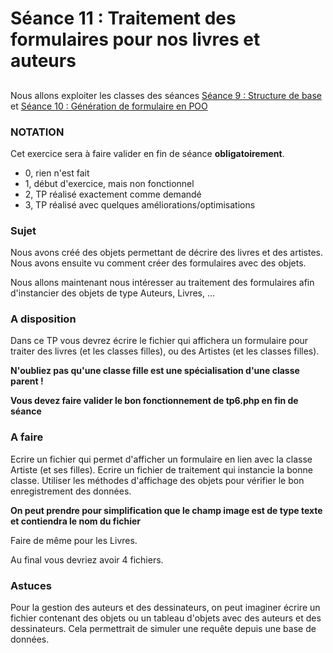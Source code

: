 # Séance 11 : Traitement des formulaires pour nos livres et auteurs

## 

Nous allons exploiter les classes des séances [Séance 9 : Structure de base](seance-9.md)  et [Séance 10 : Génération de formulaire en POO](seance-10.md)

### NOTATION

Cet exercice sera à faire valider en fin de séance **obligatoirement**.

* 0, rien n'est fait
* 1, début d'exercice, mais non fonctionnel
* 2, TP réalisé exactement comme demandé
* 3, TP réalisé avec quelques améliorations/optimisations

### Sujet

Nous avons créé des objets permettant de décrire des livres et des artistes. Nous avons ensuite vu comment créer des formulaires avec des objets.

Nous allons maintenant nous intéresser au traitement des formulaires afin d'instancier des objets de type Auteurs, Livres, ...

### A disposition

Dans ce TP vous devrez écrire le fichier qui affichera un formulaire pour traiter des livres \(et les classes filles\), ou des Artistes \(et les classes filles\).

**N'oubliez pas qu'une classe fille est une spécialisation d'une classe parent !**

**Vous devez faire valider le bon fonctionnement de tp6.php en fin de séance**

### A faire

Ecrire un fichier qui permet d'afficher un formulaire en lien avec la classe Artiste \(et ses filles\). Ecrire un fichier de traitement qui instancie la bonne classe. Utiliser les méthodes d'affichage des objets pour vérifier le bon enregistrement des données.

**On peut prendre pour simplification que le champ image est de type texte et contiendra le nom du fichier**

Faire de même pour les Livres.

Au final vous devriez avoir 4 fichiers.

### Astuces

Pour la gestion des auteurs et des dessinateurs, on peut imaginer écrire un fichier contenant des objets ou un tableau d'objets avec des auteurs et des dessinateurs. Cela permettrait de simuler une requête depuis une base de données.

